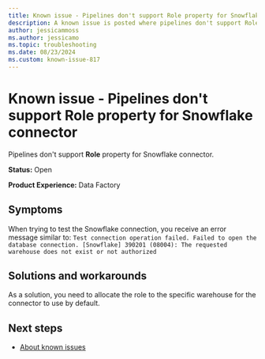 ```yaml
---
title: Known issue - Pipelines don't support Role property for Snowflake connector
description: A known issue is posted where pipelines don't support Role property for Snowflake connector.
author: jessicammoss
ms.author: jessicamo
ms.topic: troubleshooting  
ms.date: 08/23/2024
ms.custom: known-issue-817
---
```


# Known issue - Pipelines don't support Role property for Snowflake connector

Pipelines don't support **Role** property for Snowflake connector.

**Status:** Open

**Product Experience:** Data Factory

## Symptoms

When trying to test the Snowflake connection, you receive an error message similar to: `Test connection operation failed. Failed to open the database connection. [Snowflake] 390201 (08004): The requested warehouse does not exist or not authorized`

## Solutions and workarounds

As a solution, you need to allocate the role to the specific warehouse for the connector to use by default.

## Next steps

- [About known issues](https://support.fabric.microsoft.com/known-issues)
